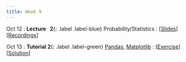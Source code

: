 ```yaml
---
title: Week 9
---
```


Oct 12
: **Lecture &nbsp; 2**{: .label .label-blue} Probability/Statistics
  : [[Slides](#)] [[Recordings](#)]

Oct 13
: **Tutorial 2**{: .label .label-green} [Pandas](https://xiaoganghe.github.io/python-climate-visuals/chapters/data-analytics/pandas.html), [Matplotlib](https://xiaoganghe.github.io/python-climate-visuals/chapters/data-visuals/matplotlib.html)
  : [[Exercise](https://xiaoganghe.github.io/python-climate-visuals/chapters/data-analytics/pandas-exercise.html)] [[Solution](#)]
